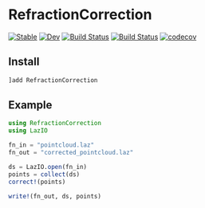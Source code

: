 # RefractionCorrection

[![Stable](https://img.shields.io/badge/docs-stable-blue.svg)](https://openearth.github.io/RefractionCorrection.jl/stable)
[![Dev](https://img.shields.io/badge/docs-dev-blue.svg)](https://openearth.github.io/RefractionCorrection.jl/dev)
[![Build Status](https://travis-ci.org/openearth/RefractionCorrection.jl.svg?branch=master)](https://travis-ci.org/openearth/RefractionCorrection.jl)
[![Build Status](https://ci.appveyor.com/api/projects/status/github/evetion/RefractionCorrection.jl?svg=true)](https://ci.appveyor.com/project/evetion/RefractionCorrection-jl)
[![codecov](https://codecov.io/gh/openearth/RefractionCorrection.jl/branch/master/graph/badge.svg)](https://codecov.io/gh/openearth/RefractionCorrection.jl)



## Install
```julia
]add RefractionCorrection
```

## Example
```julia
using RefractionCorrection
using LazIO

fn_in = "pointcloud.laz"
fn_out = "corrected_pointcloud.laz"

ds = LazIO.open(fn_in)
points = collect(ds)
correct!(points)

write!(fn_out, ds, points)
```
